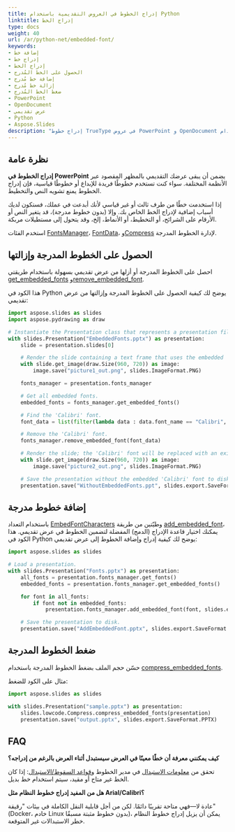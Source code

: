 ```yaml
---
title: إدراج الخطوط في العروض التقديمية باستخدام Python
linktitle: إدراج الخط
type: docs
weight: 40
url: /ar/python-net/embedded-font/
keywords:
- إضافة خط
- إدراج خط
- إدراج الخط
- الحصول على الخط المُدرج
- إضافة خط مُدرج
- إزالة خط مُدرج
- ضغط الخط المُدرج
- PowerPoint
- OpenDocument
- عرض تقديمي
- Python
- Aspose.Slides
description: "إدراج خطوط TrueType في عروض PowerPoint و OpenDocument التقديمية باستخدام Aspose.Slides للغة Python عبر .NET، لضمان عرض دقيق عبر جميع الأنظمة."
---
```


## **نظرة عامة**

**إدراج الخطوط في PowerPoint** يضمن أن يبقى عرضك التقديمي بالمظهر المقصود عبر الأنظمة المختلفة. سواء كنت تستخدم خطوطًا فريدة للإبداع أو خطوطًا قياسية، فإن إدراج الخطوط يمنع تشويه النص والتخطيط.

إذا استخدمت خطًا من طرف ثالث أو غير قياسي لأنك أبدعت في عملك، فستكون لديك أسباب إضافية لإدراج الخط الخاص بك. وإلا (بدون خطوط مدرجة)، قد يتغير النص أو الأرقام على الشرائح، أو التخطيط، أو الأنماط، إلخ، وقد يتحول إلى مستطيلات مربكة.

استخدم الفئات [FontsManager](https://reference.aspose.com/slides/python-net/aspose.slides/fontsmanager/)، [FontData](https://reference.aspose.com/slides/python-net/aspose.slides/fontdata/)، و[Compress](https://reference.aspose.com/slides/python-net/aspose.slides.lowcode/compress/) لإدارة الخطوط المدرجة.

## **الحصول على الخطوط المدرجة وإزالتها**

احصل على الخطوط المدرجة أو أزلها من عرض تقديمي بسهولة باستخدام طريقتي [get_embedded_fonts](https://reference.aspose.com/slides/python-net/aspose.slides/fontsmanager/get_embedded_fonts/) و[remove_embedded_font](https://reference.aspose.com/slides/python-net/aspose.slides/fontsmanager/remove_embedded_font/).

هذا الكود في Python يوضح لك كيفية الحصول على الخطوط المدرجة وإزالتها من عرض تقديمي:

```python
import aspose.slides as slides
import aspose.pydrawing as draw

# Instantiate the Presentation class that represents a presentation file.
with slides.Presentation("EmbeddedFonts.pptx") as presentation:
    slide = presentation.slides[0]

    # Render the slide containing a text frame that uses the embedded 'FunSized' font.
    with slide.get_image(draw.Size(960, 720)) as image:
        image.save("picture1_out.png", slides.ImageFormat.PNG)

    fonts_manager = presentation.fonts_manager

    # Get all embedded fonts.
    embedded_fonts = fonts_manager.get_embedded_fonts()

    # Find the 'Calibri' font.
    font_data = list(filter(lambda data : data.font_name == "Calibri", embedded_fonts))[0]

    # Remove the 'Calibri' font.
    fonts_manager.remove_embedded_font(font_data)

    # Render the slide; the 'Calibri' font will be replaced with an existing one.
    with slide.get_image(draw.Size(960, 720)) as image:
        image.save("picture2_out.png", slides.ImageFormat.PNG)

    # Save the presentation without the embedded 'Calibri' font to disk.
    presentation.save("WithoutEmbeddedFonts.ppt", slides.export.SaveFormat.PPT)
```

## **إضافة خطوط مدرجة**

باستخدام التعداد [EmbedFontCharacters](https://reference.aspose.com/slides/python-net/aspose.slides.export/embedfontcharacters/) وطيّتين من طريقة [add_embedded_font](https://reference.aspose.com/slides/python-net/aspose.slides/fontsmanager/add_embedded_font/)، يمكنك اختيار قاعدة الإدراج (الدمج) المفضلة لتضمين الخطوط في عرض تقديمي. هذا الكود في Python يوضح لك كيفية إدراج وإضافة الخطوط إلى عرض تقديمي:

```python
import aspose.slides as slides

# Load a presentation.
with slides.Presentation("Fonts.pptx") as presentation:
    all_fonts = presentation.fonts_manager.get_fonts()
    embedded_fonts = presentation.fonts_manager.get_embedded_fonts()

    for font in all_fonts:
        if font not in embedded_fonts:
            presentation.fonts_manager.add_embedded_font(font, slides.export.EmbedFontCharacters.ALL)

    # Save the presentation to disk.
    presentation.save("AddEmbeddedFont.pptx", slides.export.SaveFormat.PPTX)
```

## **ضغط الخطوط المدرجة**

حسّن حجم الملف بضغط الخطوط المدرجة باستخدام [compress_embedded_fonts](https://reference.aspose.com/slides/python-net/aspose.slides.lowcode/compress/compress_embedded_fonts/).

مثال على الكود للضغط:

```python
import aspose.slides as slides

with slides.Presentation("sample.pptx") as presentation:
    slides.lowcode.Compress.compress_embedded_fonts(presentation)
    presentation.save("output.pptx", slides.export.SaveFormat.PPTX)
```

## **FAQ**

**كيف يمكنني معرفة أن خطًا معينًا في العرض سيستبدل أثناء العرض بالرغم من إدراجه؟**

تحقق من [معلومات الاستبدال](/slides/ar/python-net/font-substitution/) في مدير الخطوط و[قواعد السقوط/الاستبدال](/slides/ar/python-net/fallback-font/): إذا كان الخط غير متاح أو مقيد، سيتم استخدام خط بديل.

**هل من المفيد إدراج خطوط النظام مثل Arial/Calibri؟**

عادة لا—فهي متاحة تقريبًا دائمًا. لكن من أجل قابلية النقل الكاملة في بيئات "رقيقة" (Docker، خادم Linux بدون خطوط مثبتة مسبقًا)، يمكن أن يزيل إدراج خطوط النظام خطر الاستبدالات غير المتوقعة.
